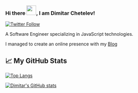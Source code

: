 ### Hi there <img src="https://raw.githubusercontent.com/MartinHeinz/MartinHeinz/master/wave.gif" width="30px">, I am Dimitar Chetelev!

[![Twitter Follow](https://img.shields.io/twitter/follow/dimitarchetelev?label=People%20following%20me%20on%20Twitter&style=social)](https://twitter.com/intent/follow?screen_name=dimitarchetelev)

A Software Engineer specializing in JavaScript technologies.

I managed to create an online presence with my [Blog](https://dimitarc.com)

## &#x1f4c8; My GitHub Stats

[![Top Langs](https://github-readme-stats.vercel.app/api/top-langs/?username=chetelev&hide=java,html,css&theme=radical)](https://github.com/anuraghazra/github-readme-stats)

[![Dimitar's GitHub stats](https://github-readme-stats.vercel.app/api?username=chetelev&theme=radical)](https://github.com/anuraghazra/github-readme-stats)
